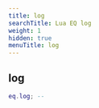 ```yaml
---
title: log
searchTitle: Lua EQ log
weight: 1
hidden: true
menuTitle: log
---
```

## log
```lua
eq.log; -- 
```